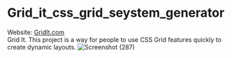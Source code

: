 # Grid_it_css_grid_seystem_generator
Website: <a href="ahmedm1999.github.io/Grid_it_css_grid_seystem_generator/">GridIt.com</a> <br/>
Grid It.
This project is a way for people to use CSS Grid features quickly to create dynamic layouts.
![Screenshot (287)](https://user-images.githubusercontent.com/67029330/112692316-cf0aef80-8e8f-11eb-90ed-45fb95e269c3.png)
